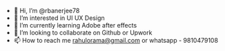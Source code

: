 - 👋 Hi, I’m @rbanerjee78
- 👀 I’m interested in UI UX Design
- 🌱 I’m currently learning Adobe after effects
- 💞️ I’m looking to collaborate on Github or Upwork
- 📫 How to reach me rahulorama@gmail.com or whatsapp - 9810479108

<!---
rbanerjee78/rbanerjee78 is a ✨ special ✨ repository because its `README.md` (this file) appears on your GitHub profile.
You can click the Preview link to take a look at your changes.
--->
